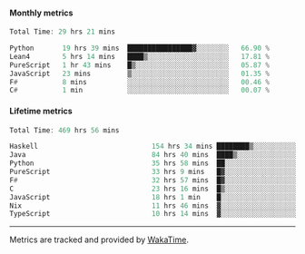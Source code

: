 #### Monthly metrics
<!--START_SECTION:wakamonthly-->

```asm
Total Time: 29 hrs 21 mins

Python       19 hrs 39 mins  ████████████████▓░░░░░░░░   66.90 %
Lean4        5 hrs 14 mins   ████▒░░░░░░░░░░░░░░░░░░░░   17.81 %
PureScript   1 hr 43 mins    █▒░░░░░░░░░░░░░░░░░░░░░░░   05.87 %
JavaScript   23 mins         ▒░░░░░░░░░░░░░░░░░░░░░░░░   01.35 %
F#           8 mins          ░░░░░░░░░░░░░░░░░░░░░░░░░   00.46 %
C#           1 min           ░░░░░░░░░░░░░░░░░░░░░░░░░   00.07 %
```

<!--END_SECTION:wakamonthly-->
#### Lifetime metrics
<!--START_SECTION:wakalifetime-->

```asm
Total Time: 469 hrs 56 mins

Haskell                            154 hrs 34 mins ████████▒░░░░░░░░░░░░░░░░   32.80 %
Java                               84 hrs 40 mins  ████▒░░░░░░░░░░░░░░░░░░░░   17.97 %
Python                             35 hrs 58 mins  ██░░░░░░░░░░░░░░░░░░░░░░░   07.64 %
PureScript                         33 hrs 9 mins   █▓░░░░░░░░░░░░░░░░░░░░░░░   07.04 %
F#                                 32 hrs 57 mins  █▓░░░░░░░░░░░░░░░░░░░░░░░   06.99 %
C                                  23 hrs 16 mins  █▒░░░░░░░░░░░░░░░░░░░░░░░   04.94 %
JavaScript                         18 hrs 1 min    █░░░░░░░░░░░░░░░░░░░░░░░░   03.83 %
Nix                                11 hrs 46 mins  ▓░░░░░░░░░░░░░░░░░░░░░░░░   02.50 %
TypeScript                         10 hrs 14 mins  ▓░░░░░░░░░░░░░░░░░░░░░░░░   02.17 %
```

<!--END_SECTION:wakalifetime-->

---

Metrics are tracked and provided by [WakaTime](https://github.com/athul/waka-readme).
